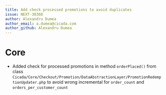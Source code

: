 ```yaml
---
title: Add check processed promotions to avoid duplicates
issue: NEXT-30360
author: Alexandru Dumea
author_email: a.dumea@cicada.com
author_github: Alexandru Dumea
---
```

# Core
* Added check for processed promotions in method `orderPlaced()` from class `Cicada/Core/Checkout/Promotion/DataAbstractionLayer/PromotionRedemptionUpdater.php` to avoid wrong incremental for `order_count` and `orders_per_customer_count`
